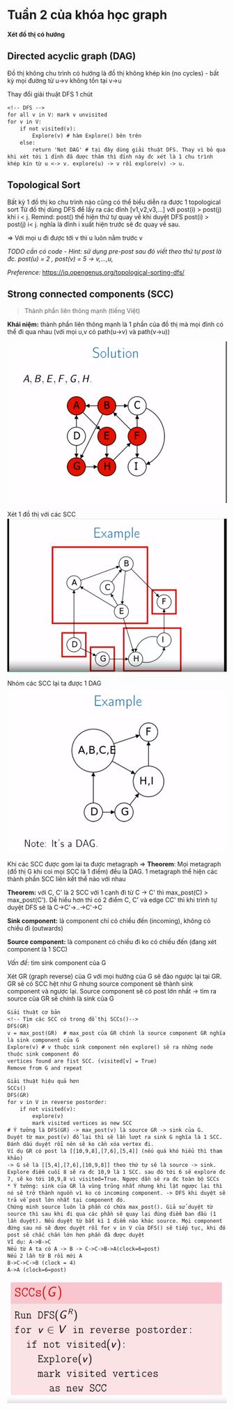 # Tuần 2 của khóa học graph

**Xét đồ thị có hướng**
## Directed acyclic graph (DAG)
Đồ thị không chu trình có hướng là đồ thị không khép kín (no cycles) - bất kỳ mọi đường từ u->v không tồn tại v->u

Thay đổi giải thuật DFS 1 chút
```
<!-- DFS -->
for all v in V: mark v unvisited
for v in V:
    if not visited(v):
        Explore(v) # hàm Explore() bên trên
    else:
        return 'Not DAG' # tại đây dùng giải thuật DFS. Thay vì bỏ qua khi xét tới 1 đỉnh đã được thăm thì đỉnh này đc xét là 1 chu trình khép kín từ u <-> v. explore(u) -> v rồi explore(v) -> u.
```

## Topological Sort
Bất kỳ 1 đồ thị ko chu trình nào cũng có thể biểu diễn ra được 1 topological sort 
Từ đồ thị dùng DFS để lấy ra các đỉnh [v1,v2,v3,...] với post(i) > post(j) khi i < j.
Remind: post() thể hiện thứ tự quay về khi duyệt DFS
post(i) > post(j) i< j. nghĩa là đỉnh i xuất hiện trước sẽ đc quay về sau.

=> Với mọi u đi được tới v thì u luôn nằm trước v

*TODO cần có code - Hint: sử dụng pre-post sau đó viết theo thứ tự post là đc. post(u) = 2 , post(v) = 5 -> v,...,u,*

*Preference:* https://iq.opengenus.org/topological-sorting-dfs/

## Strong connected components (SCC)
> Thành phần liên thông mạnh (tiếng Việt)

**Khái niệm:** thành phần liên thông mạnh là 1 phần của đồ thị mà mọi đỉnh có thể đi qua nhau (với mọi u,v có path(u->v) và path(v->u))

![](images/strongly-connected-components-example-1.png)

Xét 1 đồ thị với các SCC
![](images/strongly-connected-components-example.png)

Nhóm các SCC lại ta được 1 DAG
![](images/strongly-connected-components-example-2.png)

Khi các SCC được gom lại ta được metagraph
=> **Theorem**:  Mọi metagraph (đồ thị G khi coi mọi SCC là 1 điểm) đều là DAG. 1 metagraph thể hiện các thành phần SCC liên kết thế nào với nhau

**Theorem:**  với C, C' là 2 SCC với 1 cạnh đi từ C -> C' thì max_post(C) > max_post(C'). Dễ hiểu hơn thì có 2 điểm C, C' và edge CC' thì khi trình tự duyệt DFS sẽ là C->C'->..->C'->C

**Sink component:** là component chỉ có chiều đến (incoming), không có chiều đi (outwards)

**Source component:** là component có chiều đi ko có chiều đến (đang xét component là 1 SCC)

*Vấn đề*: tìm sink component của G

Xét GR (graph reverse) của G với mọi hướng của G sẽ đảo ngược lại tại GR.
GR sẽ có SCC hệt như G nhưng source component sẽ thành sink component và ngược lại. Source component sẽ có post lớn nhất -> tìm ra source của GR sẽ chính là sink của G

```
Giải thuật cơ bản
<!-- Tìm các SCC có trong đồ thị SCCs()-->
DFS(GR)
v = max_post(GR)  # max_post của GR chính là source component GR nghĩa là sink component của G
Explore(v) # v thuộc sink component nên explore() sẽ ra những node thuộc sink component đó
vertices found are fist SCC. (visited[v] = True)
Remove from G and repeat
```

```
Giải thuật hiệu quả hơn
SCCs()
DFS(GR)
for v in V in reverse postorder:
    if not visited(v):
        explore(v)
        mark visited vertices as new SCC
# Ý tưởng là DFS(GR) -> max_post(v) là source GR -> sink của G.
Duyệt từ max_post(v) đổ lại thì sẽ lần lượt ra sink G nghĩa là 1 SCC. Đánh dấu duyệt rổi nên sẽ ko cần xóa vertex đi.
Ví dụ GR có post là [[10,9,8],[7,6],[5,4]] (nếu quá khó hiểu thì tham khảo)
-> G sẽ là [[5,4],[7,6],[10,9,8]] theo thứ tự sẽ là source -> sink. Explore điểm cuối 8 sẽ ra đc 10,9 là 1 SCC. sau đó tới 6 sẽ explore đc 7, sẽ ko tới 10,9,8 vì visited=True. Ngược dần sẽ ra đc toàn bộ SCCs
* Ý tưởng: sink của GR là vùng trũng nhất nhưng khi lật ngược lại thì nó sẽ trở thành nguồn vì ko có incoming component. -> DFS khi duyệt sẽ trả về post lớn nhất tại component đó.
Chứng minh source luôn là phần có chứa max_post(). Giả sử duyệt từ source thì sau khi đi qua các phần sẽ quay lại đúng điểm ban đầu (1 lần duyệt). Nếu duyệt từ bất kì 1 điểm nào khác source. Mọi component đứng sau nó sẽ được duyệt rồi for v in V của DFS() sẽ tiếp tục, khi đó post sẽ chắc chắn lớn hơn phần đã được duyệt
VÍ dụ: A->B->C
Nếu từ A ta có A -> B -> C->C->B->A(clock=6=post)
Nếu 2 lần từ B rồi mới A
B->C->C->B (clock = 4)
A->A (clock=6=post)
```
![](images/scc-algorithm.png)